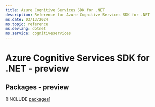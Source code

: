 ```yaml
---
title: Azure Cognitive Services SDK for .NET
description: Reference for Azure Cognitive Services SDK for .NET
ms.date: 03/13/2024
ms.topic: reference
ms.devlang: dotnet
ms.service: cognitiveservices
---
```

# Azure Cognitive Services SDK for .NET - preview
## Packages - preview
[!INCLUDE [packages](cognitive-services-index.md)]